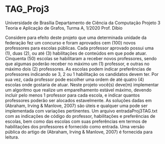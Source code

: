 # TAG_Proj3
Universidade de Brasília 
Departamento de Ciência da Computação 
Projeto 3 Teoria e Aplicação de Grafos, Turma A, 1/2020 
Prof. Díbio 

Considere para efeito deste projeto que uma determinada unidade da federação fez um concurso e foram aprovados cem (100) novos professores para escolas públicas. Cada professor aprovado possui uma (1), duas (2), ou até (3) habilitações de conteúdos em que pode atuar. Cinquenta (50) escolas se habilitaram a receber novos professores, sendo que algumas poderão receber no máximo um (1) professor, e outras no máximo dois (2) professores. As escolas podem indicar preferências de professores indicando se 3, 2 ou 1 habilitação os candidatos devem ter. Por sua vez, cada professor pode escolher uma ordem de até quatro (4) escolas onde gostaria de atuar. Neste projeto você(s) deve(m) implementar um algoritmo que realize um emparelhamento estável máximo, devendo incluir pelo menos 1 professor para cada escola, e indicar quantos professores poderão ser alocados estavelmente. As soluções dadas em (Abraham, Irving &amp; Manlove, 2007) são úteis e qualquer uma pode ser implementada com variações pertinentes. Um arquivo entradaProj3TAG.txt com as indicações de código do professor, habilitações e preferências de escolas, bem como das escolas com suas preferências em termos de habilitações dos professores é fornecido como entrada. Uma versão pública do artigo de (Abraham, Irving &amp; Manlove, 2007) é fornecida para leitura.
